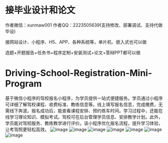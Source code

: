 # 接毕业设计和论文
作者微信：xunmaw001  作者QQ：2223505639(支持修改、部署调试、支持代做毕设)

接网站设计、小程序、H5、APP、各种系统等，单片机、嵌入式也可以做

选题+开题报告+任务书+程序定制+安装测试+论文+答辩PPT都可以做
# Driving-School-Registration-Mini-Program
基于微信小程序的驾校报名小程序，为学员提供一站式便捷服务。学员通过小程序可详细了解驾校课程、收费标准、教练信息等。线上填写报名信息，完成缴费，无需线下奔波。报名成功后，能查看课程安排、预约练车时间。学习过程中，还能在线学习理论知识、模拟考试。驾校可在后台管理学员信息、安排教学计划。此外，学员能对驾校服务、教练教学进行评价。该小程序优化报名流程，提升学习体验，让考驾照更轻松高效。 
![image](https://github.com/user-attachments/assets/42e233ab-1115-4623-a0b2-3ed3d7c0714e)
![image](https://github.com/user-attachments/assets/df8b00fb-75ca-45cf-a8ae-c208a88e6307)
![image](https://github.com/user-attachments/assets/52190e66-cbe4-46f3-96d0-593947c6e657)
![image](https://github.com/user-attachments/assets/6d1936fb-abfd-49e5-bd08-1c1117b5a7c2)
![image](https://github.com/user-attachments/assets/189d9a5c-a10d-4274-8cb1-bee9b6a2198b)
![image](https://github.com/user-attachments/assets/0d5e5b0b-1ae9-4640-af15-bf6fb8692d02)
![image](https://github.com/user-attachments/assets/5223c82e-5a46-4303-954e-b1136caa0309)
